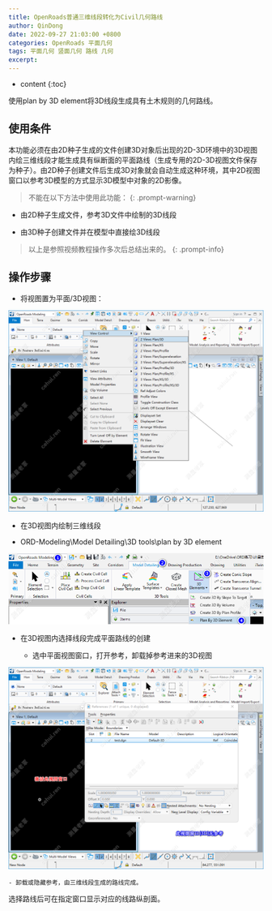 ```yaml
---
title: OpenRoads普通三维线段转化为Civil几何路线
author: QinDong
date: 2022-09-27 21:03:00 +0800
categories: OpenRoads 平面几何
tags: 平面几何 竖面几何 路线 几何
excerpt: 
---
```

* content
{:toc}

使用plan by 3D element将3D线段生成具有土木规则的几何路线。

## 使用条件

本功能必须在由2D种子生成的文件创建3D对象后出现的2D-3D环境中的3D视图内绘三维线段才能生成具有纵断面的平面路线（生成专用的2D-3D视图文件保存为种子）。由2D种子创建文件后生成3D对象就会自动生成这种环境，其中2D视图窗口以参考3D模型的方式显示3D模型中对象的2D影像。

>不能在以下方法中使用此功能：
{: .prompt-warning}

- 由2D种子生成文件，参考3D文件中绘制的3D线段

- 由3D种子创建文件并在模型中直接绘3D线段

>以上是参照视频教程操作多次后总结出来的。
{: .prompt-info}

## 操作步骤
- 将视图置为平面/3D视图：

![](/img/2022/2022-09-27-21-08-10.png)

- 在3D视图内绘制三维线段

- ORD-Modeling\Model Detailing\3D tools\plan by 3D element

![](/img/2022/2022-09-27-21-08-20.png)

- 在3D视图内选择线段完成平面路线的创建

	- 选中平面视图窗口，打开参考，卸载掉参考进来的3D视图

![](/img/2022/2022-09-27-21-08-30.png)

	- 卸载或隐藏参考，由三维线段生成的路线完成。

选择路线后可在指定窗口显示对应的线路纵剖面。
